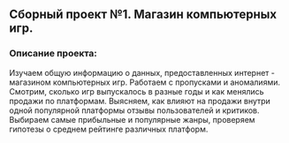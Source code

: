 ## Сборный проект №1. Магазин компьютерных игр. 

### Описание проекта:

Изучаем общую информацию о данных, предоставленных интернет - магазином компьютерных игр.  Работаем с пропусками и аномалиями. 
Смотрим, сколько игр выпускалось в разные годы и как менялись продажи по платформам. Выясняем, как влияют на продажи внутри одной популярной платформы отзывы пользователей и критиков. Выбираем самые прибыльные и популярные жанры, проверяем гипотезы о среднем рейтинге различных платформ. 

